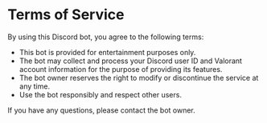 # Terms of Service

By using this Discord bot, you agree to the following terms:

- This bot is provided for entertainment purposes only.
- The bot may collect and process your Discord user ID and Valorant account information for the purpose of providing its features.
- The bot owner reserves the right to modify or discontinue the service at any time.
- Use the bot responsibly and respect other users.

If you have any questions, please contact the bot owner.
